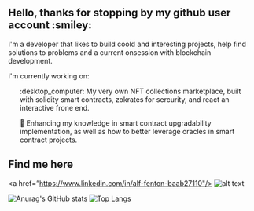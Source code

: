 <h2> Hello, thanks for stopping by my github user account :smiley: </h2>

I'm a developer that likes to build coold and interesting projects, help find solutions to problems and a current onsession with blockchain development.

I'm currently working on: 

  <ol>:desktop_computer: My very own NFT collections marketplace, built with solidity smart contracts, zokrates for sercurity, and react an interactive frone end. </ol>
  <ol>🌱 Enhancing my knowledge in smart contract upgradability implementation, as well as how to better leverage oracles in smart contract projects. </ol>
  <ol></ol>
  
 <h2>Find me here</h2>
 
 
 <a href=”https://www.linkedin.com/in/alf-fenton-baab27110"/> ![alt text](https://img.shields.io/badge/-LinkedIn-0e76a8?style=plastic&logo=linkedIn)</a>


![Anurag's GitHub stats](https://github-readme-stats.vercel.app/api?username=fentona&hide=contribs,prs)
[![Top Langs](https://github-readme-stats.vercel.app/api/top-langs/?username=fentona&layout=compact)](https://github.com/anuraghazra/github-readme-stats)





